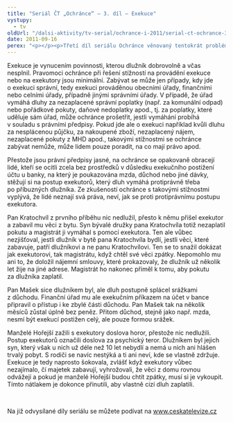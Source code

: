 ```yaml
---
title: "Seriál ČT „Ochránce“ – 3. díl – Exekuce"
vystupy:
  - tv
oldUrl: "/dalsi-aktivity/tv-serial/ochrance-i-2011/serial-ct-ochrance-3-dil-exekuce-1/"
date: 2011-09-16
perex: "<p></p><p>Třetí díl seriálu Ochránce věnovaný tentokrát problémům souvisejícím s exekucí vysílá ČT2 v úterý 20. 9. v 17:20 hod. Reprízu dílu uvidíte na ČT2 ve středu v 9:35 hod.</p>"
---
```


<!-- imported from the old website -->

<p>Exekuce je vynucením povinnosti, kterou dlužník dobrovolně a včas nesplnil. Pravomoci ochránce při řešení stížností na provádění exekuce nebo na exekutory jsou minimální. Zabývat se může jen případy, kdy jde o exekuci správní, tedy exekuci prováděnou obecními úřady, finančními nebo celními úřady, případně jinými správními úřady. V případě, že úřad vymáhá dluhy za nezaplacené správní poplatky (např. za komunální odpad) nebo pořádkové pokuty, daňové nedoplatky apod., tj. za poplatky, které uděluje sám úřad, může ochránce prošetřit, jestli vymáhání probíhá v souladu s právními předpisy. Pokud jde ale o exekuci například kvůli dluhu za nesplácenou půjčku, za nakoupené zboží, nezaplacený nájem, nezaplacené pokuty z MHD apod., takovými stížnostmi se ochránce zabývat nemůže, může lidem pouze poradit, na co mají právo apod. </p><p>Přestože jsou právní předpisy jasné, na ochránce se opakovaně obracejí lidé, kteří se ocitli zcela bez prostředků v důsledku exekučního postižení účtu u banky, na který je poukazována mzda, důchod nebo jiné dávky, stěžují si na postup exekutorů, který dluh vymáhá protiprávně třeba po příbuzných dlužníka. Ze zkušeností ochránce s takovými stížnostmi vyplývá, že lidé neznají svá práva, neví, jak se proti protiprávnímu postupu exekutora.</p><p>Pan Kratochvíl z prvního příběhu nic nedlužil, přesto k němu přišel exekutor a zabavil mu věci z bytu. Syn bývalé družky pana Kratochvíla totiž nezaplatil pokutu a magistrát ji vymáhal s pomocí exekutora. Ten ale vůbec nezjišťoval, jestli dlužník v bytě pana Kratochvíla bydlí, jestli věci, které zabavuje, patří dlužníkovi a ne panu Kratochvílovi. Ten se to snažil dokázat jak exekutorovi, tak magistrátu, když chtěl své věci zpátky. Nepomohlo mu ani to, že doložil nájemní smlouvy, které prokazovaly, že dlužník už několik let žije na jiné adrese. Magistrát ho nakonec přiměl k tomu, aby pokutu za dlužníka zaplatil.</p><p>Pan Mašek sice dlužníkem byl, ale dluh postupně splácel srážkami z důchodu. Finanční úřad mu ale exekučním příkazem na účet v bance připravil o přístup i ke zbylé části důchodu. Pan Mašek tak na několik měsíců zůstal úplně bez peněz. Přitom důchod, stejně jako např. mzda, nesmí být exekucí postižen celý, ale pouze formou srážek. </p><p>Manželé Hořejší zažili s exekutory doslova horor, přestože nic nedlužili. Postup exekutorů označili doslova za psychický teror. Dlužníkem byl jejich syn, který však u nich už déle než 10 let nebydlí a nemá u nich ani hlášen trvalý pobyt. S rodiči se navíc nestýká a ti ani neví, kde se vlastně zdržuje. Exekuce je tedy naprosto šokovala, zvlášť když exekutory vůbec nezajímalo, čí majetek zabavují, vyhrožovali, že věci z domu rovnou odvážejí a pokud je manželé Hořejší budou chtít zpátky, musí si je vykoupit. Tímto nátlakem je dokonce přinutili, aby vlastně cizí dluh zaplatili. </p><p> </p><p>Na již odvysílané díly seriálu se můžete podívat na <a title="Otevření do nového okna" href="http://www.ceskatelevize.cz/" target="_blank">www.ceskatelevize.cz</a> <img alt="" src="https://www.ochrance.cz/typo3/ext/od_linkdesc/icons/external.gif" class="od_linkdesc_icon_external" /></p>
